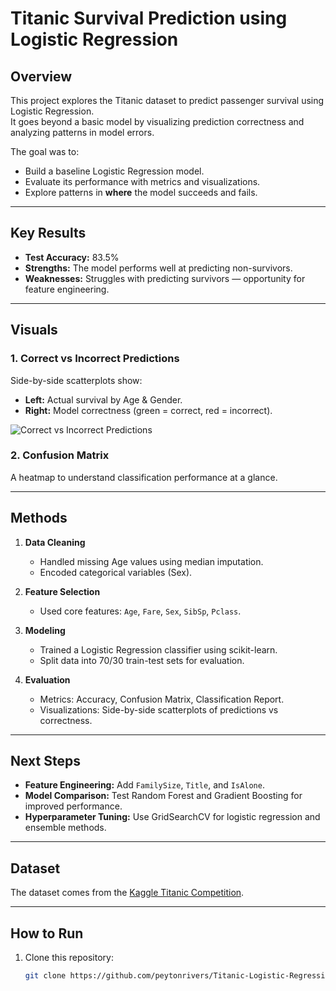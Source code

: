 # Titanic Survival Prediction using Logistic Regression

## Overview
This project explores the Titanic dataset to predict passenger survival using Logistic Regression.  
It goes beyond a basic model by visualizing prediction correctness and analyzing patterns in model errors.  

The goal was to:
- Build a baseline Logistic Regression model.
- Evaluate its performance with metrics and visualizations.
- Explore patterns in **where** the model succeeds and fails.

---

## Key Results
- **Test Accuracy:** 83.5%
- **Strengths:** The model performs well at predicting non-survivors.
- **Weaknesses:** Struggles with predicting survivors — opportunity for feature engineering.

---

## Visuals
### **1. Correct vs Incorrect Predictions**
Side-by-side scatterplots show:
- **Left:** Actual survival by Age & Gender.
- **Right:** Model correctness (green = correct, red = incorrect).

![Correct vs Incorrect Predictions](images/correct_vs_incorrect.png)

### **2. Confusion Matrix**
A heatmap to understand classification performance at a glance.

---

## Methods
1. **Data Cleaning**  
   - Handled missing Age values using median imputation.
   - Encoded categorical variables (Sex).

2. **Feature Selection**  
   - Used core features: `Age`, `Fare`, `Sex`, `SibSp`, `Pclass`.  

3. **Modeling**  
   - Trained a Logistic Regression classifier using scikit-learn.  
   - Split data into 70/30 train-test sets for evaluation.  

4. **Evaluation**  
   - Metrics: Accuracy, Confusion Matrix, Classification Report.  
   - Visualizations: Side-by-side scatterplots of predictions vs correctness.

---

## Next Steps
- **Feature Engineering:** Add `FamilySize`, `Title`, and `IsAlone`.  
- **Model Comparison:** Test Random Forest and Gradient Boosting for improved performance.  
- **Hyperparameter Tuning:** Use GridSearchCV for logistic regression and ensemble methods.

---

## Dataset
The dataset comes from the [Kaggle Titanic Competition](https://www.kaggle.com/c/titanic).  

---

## How to Run
1. Clone this repository:
   ```bash
   git clone https://github.com/peytonrivers/Titanic-Logistic-Regression.git


